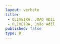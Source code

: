 ```yaml
---
layout: verbete
title:
 - OLIVEIRA, JOAO ADIL
 - OLIVEIRA, João Adil
published: false
type: R
---
```


